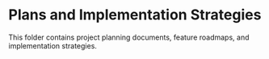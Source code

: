# Plans and Implementation Strategies

This folder contains project planning documents, feature roadmaps, and implementation strategies.
